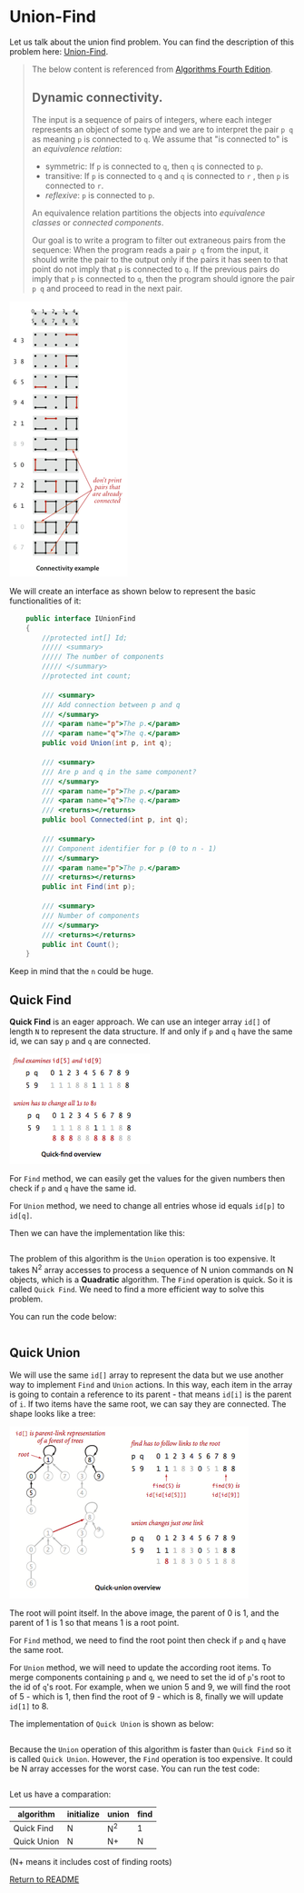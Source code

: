 # Union-Find

Let us talk about the union find problem. You can find the description of this problem here: [Union-Find](https://algs4.cs.princeton.edu/15uf/).

> The below content is referenced from [Algorithms Fourth Edition](https://algs4.cs.princeton.edu/).
>
> ## Dynamic connectivity.
>
> The input is a sequence of pairs of integers, where each integer represents an object of some type and we are to interpret the pair `p q` as meaning `p` is connected to `q`. We assume that "is connected to" is an *equivalence relation*:
>
> - symmetric: If `p` is connected to `q`, then `q` is connected to `p`.
> - transitive: If `p` is connected to `q` and `q` is connected to `r` , then `p` is connected to `r`.
> - *reflexive*: `p` is connected to `p`.
>
> An equivalence relation partitions the objects into *equivalence classes* or *connected components*.
>
> Our goal is to write a program to filter out extraneous pairs from the sequence: When the program reads a pair `p q` from the input, it should write the pair to the output only if the pairs it has seen to that point do not imply that `p` is connected to `q`. If the previous pairs do imply that `p` is connected to `q`, then the program should ignore the pair `p q` and proceed to read in the next pair.

![Dynamic connectivity example](assets/dynamic-connectivity-tiny.png)

We will create an interface as shown below to represent the basic functionalities of it:

```csharp
    public interface IUnionFind
    {
        //protected int[] Id;
        ///// <summary>
        ///// The number of components
        ///// </summary>
        //protected int count;

        /// <summary>
        /// Add connection between p and q
        /// </summary>
        /// <param name="p">The p.</param>
        /// <param name="q">The q.</param>
        public void Union(int p, int q);

        /// <summary>
        /// Are p and q in the same component?
        /// </summary>
        /// <param name="p">The p.</param>
        /// <param name="q">The q.</param>
        /// <returns></returns>
        public bool Connected(int p, int q);

        /// <summary>
        /// Component identifier for p (0 to n - 1)
        /// </summary>
        /// <param name="p">The p.</param>
        /// <returns></returns>
        public int Find(int p);

        /// <summary>
        /// Number of components
        /// </summary>
        /// <returns></returns>
        public int Count();
    }
```

Keep in mind that the `n` could be huge. 

## Quick Find

**Quick Find** is an eager approach. We can use an integer array `id[]` of length `N` to represent the data structure. If and only if `p` and `q` have the same id, we can say `p` and `q` are connected.

![img](assets/quick-find-overview.png)

For `Find` method, we can easily get the values for the given numbers then check if `p` and `q` have the same id.

For `Union` method, we need to change all entries whose id equals `id[p]` to `id[q]`.

 Then we can have the implementation like this:
``` cs --region quick-find --source-file ../../src/FunCoding.LearnCSharpAlgorithms/UnionFind/QuickFindUf.cs --project ../../src/FunCoding.LearnCSharpAlgorithms/FunCoding.LearnCSharpAlgorithms.csproj

```
The problem of this algorithm is the `Union` operation is too expensive. It takes N<sup>2</sup> array accesses to process a sequence of N union commands on N objects, which is a **Quadratic** algorithm. The `Find` operation is quick. So it is called `Quick Find`. We need to find a more efficient way to solve this problem.

You can run the code below:

``` cs --region quick-find --source-file ../../src/FunCoding.LearnCSharpAlgorithms/UnionFind/UnitFindClient.cs --project ../../src/FunCoding.LearnCSharpAlgorithms/FunCoding.LearnCSharpAlgorithms.csproj

```
## Quick Union

We will use the same `id[]` array to represent the data but we use another way to implement `Find` and `Union` actions. In this way, each item in the array is going to contain a reference to its parent - that means `id[i]` is the parent of `i`. If two items have the same root, we can say they are connected. The shape looks like a tree:

![img](assets/quick-union-overview.png)

The root will point itself. In the above image, the parent of 0 is 1, and the parent of 1 is 1 so that means 1 is a root point. 

For `Find` method, we need to find the root point then check if `p` and `q` have the same root. 

For `Union` method, we will need to update the according root items. To merge components containing `p` and `q`, we need to set the id of `p`'s root to the id of `q`'s root. For example, when we union 5 and 9, we will find the root of 5 - which is 1, then find the root of 9 - which is 8, finally we will update `id[1]` to 8.

The implementation of `Quick Union` is shown as below:
``` cs --region quick-union --source-file ../../src/FunCoding.LearnCSharpAlgorithms/UnionFind/QuickUnionUf.cs --project ../../src/FunCoding.LearnCSharpAlgorithms/FunCoding.LearnCSharpAlgorithms.csproj

```
Because the `Union` operation of this algorithm is faster than `Quick Find` so it is called `Quick Union`. However, the `Find` operation is too expensive. It could be N array accesses for the worst case.
You can run the test code:
``` cs --region quick-union --source-file ../../src/FunCoding.LearnCSharpAlgorithms/UnionFind/UnitFindClient.cs --project ../../src/FunCoding.LearnCSharpAlgorithms/FunCoding.LearnCSharpAlgorithms.csproj

```

Let us have a comparation:

| algorithm   | initialize | union         | find |
| ----------- | ---------- | ------------- | ---- |
| Quick Find  | N          | N<sup>2</sup> | 1    |
| Quick Union | N          | N+            | N    |

(N+ means it includes cost of finding roots)

[Return to README](../../README.md)